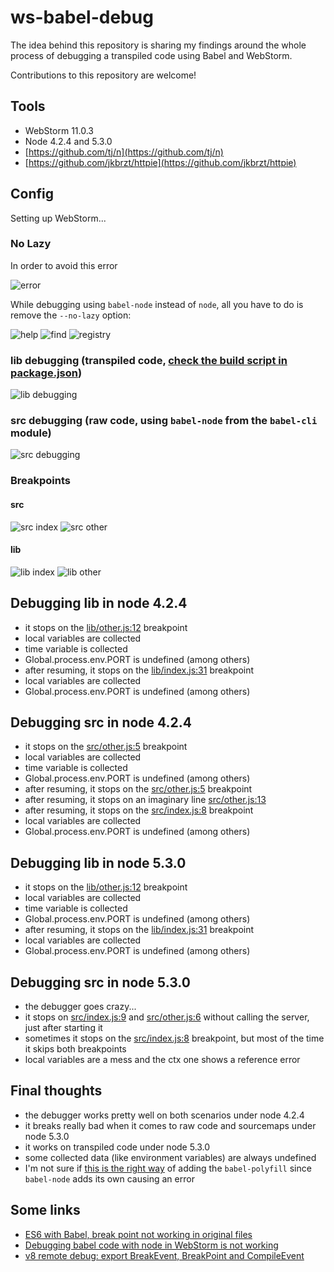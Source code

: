 # ws-babel-debug

The idea behind this repository is sharing my findings around the whole process of debugging a transpiled code using 
Babel and WebStorm.

Contributions to this repository are welcome!

## Tools

* WebStorm 11.0.3
* Node 4.2.4 and 5.3.0
* [https://github.com/tj/n](https://github.com/tj/n)
* [https://github.com/jkbrzt/httpie](https://github.com/jkbrzt/httpie)

## Config

Setting up WebStorm...

### No Lazy

In order to avoid this error

![error](screenshots/error.png?raw=true)

While debugging using ```babel-node``` instead of ```node```, all you have to do is remove the ```--no-lazy``` option:

![help](screenshots/config/help.png?raw=true)
![find](screenshots/config/find.png?raw=true)
![registry](screenshots/config/registry.png?raw=true)

### lib debugging (transpiled code, [check the build script in package.json](package.json#L8))

![lib debugging](screenshots/config/lib.png?raw=true)

### src debugging (raw code, using ```babel-node``` from the ```babel-cli``` module)

![src debugging](screenshots/config/src.png?raw=true)

### Breakpoints

#### src

![src index](screenshots/src/index.png?raw=true)
![src other](screenshots/src/other.png?raw=true)

#### lib

![lib index](screenshots/lib/index.png?raw=true)
![lib other](screenshots/lib/other.png?raw=true)

## Debugging lib in node 4.2.4

* it stops on the [lib/other.js:12](lib/other.js#L12) breakpoint
* local variables are collected
* time variable is collected
* Global.process.env.PORT is undefined (among others)
* after resuming, it stops on the [lib/index.js:31](lib/index.js#L31) breakpoint
* local variables are collected
* Global.process.env.PORT is undefined (among others)

## Debugging src in node 4.2.4

* it stops on the [src/other.js:5](src/other.js#L5) breakpoint
* local variables are collected
* time variable is collected
* Global.process.env.PORT is undefined (among others)
* after resuming, it stops on the [src/other.js:5](src/other.js#L5) breakpoint
* after resuming, it stops on an imaginary line [src/other.js:13](src/other.js#L13)
* after resuming, it stops on the [src/index.js:8](src/index.js#L8) breakpoint
* local variables are collected
* Global.process.env.PORT is undefined (among others)

## Debugging lib in node 5.3.0

* it stops on the [lib/other.js:12](lib/other.js#L12) breakpoint
* local variables are collected
* time variable is collected
* Global.process.env.PORT is undefined (among others)
* after resuming, it stops on the [lib/index.js:31](lib/index.js#L31) breakpoint
* local variables are collected
* Global.process.env.PORT is undefined (among others)

## Debugging src in node 5.3.0

* the debugger goes crazy...
* it stops on [src/index.js:9](src/index.js#L9) and [src/other.js:6](src/other.js#L6) without calling the server, just after starting it
* sometimes it stops on the [src/index.js:8](src/index.js#L8) breakpoint, but most of the time it skips both breakpoints
* local variables are a mess and the ctx one shows a reference error

## Final thoughts

* the debugger works pretty well on both scenarios under node 4.2.4
* it breaks really bad when it comes to raw code and sourcemaps under node 5.3.0
* it works on transpiled code under node 5.3.0
* some collected data (like environment variables) are always undefined
* I'm not sure if [this is the right way](src/polyfill.js) of adding the ```babel-polyfill``` since ```babel-node``` adds its own causing an error

## Some links

* [ES6 with Babel, break point not working in original files](https://youtrack.jetbrains.com/issue/WEB-16397)
* [Debugging babel code with node in WebStorm is not working](https://youtrack.jetbrains.com/issue/WEB-19159)
* [v8 remote debug: export BreakEvent, BreakPoint and CompileEvent](https://github.com/nodejs/node/pull/4231)

